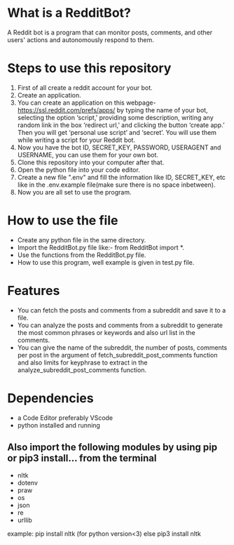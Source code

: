 # What is a RedditBot?
A Reddit bot is a program that can monitor posts, comments, and other users' actions and autonomously respond to them.

#  Steps to use this repository
1. First of all create a reddit account for your bot.
2. Create an application.
3. You can create an application on this webpage- https://ssl.reddit.com/prefs/apps/ by typing the name of your bot, selecting the option ‘script,’ providing some description, writing any random link in the box ‘redirect url,’ and clicking the button ‘create app.’ Then you will get ‘personal use script’ and ‘secret’. You will use them while writing a script for your Reddit bot.
4. Now you have the bot ID, SECRET_KEY, PASSWORD, USERAGENT and USERNAME, you can use them for your own bot.
5. Clone this repository into your computer after that.
6. Open the python file into your code editor.
7. Create a new file ".env" and fill the information like ID, SECRET_KEY, etc like in the .env.example file(make sure there is no space inbetween).
8. Now you are all set to use the program.

# How to use the file
- Create any python file in the same directory.
- Import the RedditBot.py file like:- from RedditBot import *.
- Use the functions from the RedditBot.py file.
- How to use this program, well example is given in test.py file.

# Features
- You can fetch the posts and comments from  a subreddit and save it to a file.
- You can analyze the posts and comments from a subreddit to generate the most common phrases or keywords and also url list in the comments.
- You can give the name of the subreddit, the number of posts, comments per post in the argument of fetch_subreddit_post_comments function and also limits for keyphrase to extract in the analyze_subreddit_post_comments function.

# Dependencies
- a Code Editor preferably VScode
- python installed and running

## Also import the following modules by using pip or pip3 install... from the terminal	
- nltk
- dotenv 
- praw
- os
- json
- re
- urllib

example: pip install nltk (for python version<3)
        else pip3 install nltk 